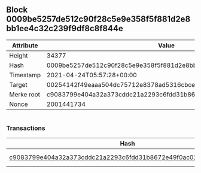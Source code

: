 ## Block 0009be5257de512c90f28c5e9e358f5f881d2e8bb1ee4c32c239f9df8c8f844e

Attribute | Value
--- | ---
Height | 34377
Hash | 0009be5257de512c90f28c5e9e358f5f881d2e8bb1ee4c32c239f9df8c8f844e
Timestamp | 2021-04-24T05:57:28+00:00
Target | 00254142f49eaaa504dc75712e8378ad5316cbcead634704b3734b6271167cc4
Merke root | c9083799e404a32a373cddc21a2293c6fdd31b8672e49f0ac024c8ab506e127c
Nonce | 2001441734

```

```

### Transactions

Hash | Amount
--- | ---
[c9083799e404a32a373cddc21a2293c6fdd31b8672e49f0ac024c8ab506e127c](c9083799e404a32a373cddc21a2293c6fdd31b8672e49f0ac024c8ab506e127c.md) | 10.00000000 SKEPTI 
